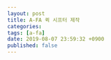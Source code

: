 ```yaml
---
layout: post
title: A-FA 퀵 시프터 제작
categories:
tags: [a-fa]
date: 2019-08-07 23:59:32 +0900
published: false
---
```


<!--more-->
